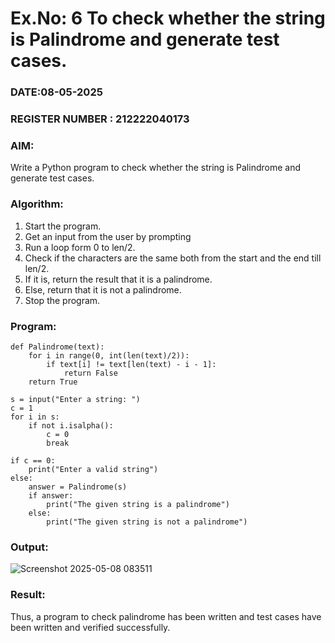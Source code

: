 # Ex.No: 6 To check whether the string is Palindrome and generate test cases.

### DATE:08-05-2025                                                                            
### REGISTER NUMBER : 212222040173
### AIM: 
Write a Python program to check whether the string is Palindrome and generate test cases. 
### Algorithm:
1. Start the program.
2. Get an input from the user by prompting 
3. Run a loop form 0 to len/2.
4. Check if the characters are the same both from the start and the end till len/2. 
5. If it is, return the result that it is a palindrome.
6. Else, return that it is not a palindrome. 
7. Stop the program.
### Program:
```
def Palindrome(text): 
    for i in range(0, int(len(text)/2)): 
        if text[i] != text[len(text) - i - 1]: 
            return False 
    return True

s = input("Enter a string: ") 
c = 1 
for i in s: 
    if not i.isalpha():  
        c = 0 
        break

if c == 0: 
    print("Enter a valid string")  
else:
    answer = Palindrome(s)  
    if answer: 
        print("The given string is a palindrome") 
    else: 
        print("The given string is not a palindrome") 

```

### Output:

![Screenshot 2025-05-08 083511](https://github.com/user-attachments/assets/dc25adb7-d086-42a5-8b22-1d6409aa4950)





### Result:
Thus, a program to check palindrome has been written and test cases have been written and verified successfully.
